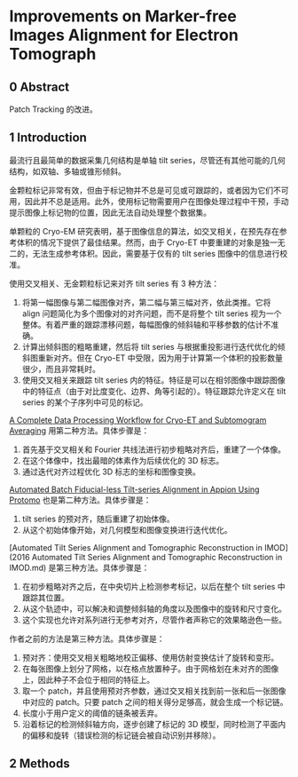 # Improvements on Marker-free Images Alignment for Electron Tomograph

## 0 Abstract

Patch Tracking 的改进。

## 1 Introduction

最流行且最简单的数据采集几何结构是单轴 tilt series，尽管还有其他可能的几何结构，如双轴、多轴或锥形倾斜。

金颗粒标记非常有效，但由于标记物并不总是可见或可跟踪的，或者因为它们不可用，因此并不总是适用。此外，使用标记物需要用户在图像处理过程中干预，手动提示图像上标记物的位置，因此无法自动处理整个数据集。

单颗粒的 Cryo-EM 研究表明，基于图像信息的算法，如交叉相关，在预先存在参考体积的情况下提供了最佳结果。然而，由于 Cryo-ET 中要重建的对象是独一无二的，无法生成参考体积。因此，需要基于仅有的 tilt series 图像中的信息进行校准。

使用交叉相关、无金颗粒标记来对齐 tilt series 有 3 种方法：

1. 将第一幅图像与第二幅图像对齐，第二幅与第三幅对齐，依此类推。它将 align 问题简化为多个图像对的对齐问题，而不是将整个 tilt series 视为一个整体。有着严重的跟踪漂移问题，每幅图像的倾斜轴和平移参数的估计不准确。
2. 计算出倾斜图的粗略重建，然后将 tilt series 与根据重投影进行迭代优化的倾斜图重新对齐。但在 Cryo-ET 中受限，因为用于计算第一个体积的投影数量很少，而且非常耗时。
3. 使用交叉相关来跟踪 tilt series 内的特征。特征是可以在相邻图像中跟踪图像中的特征点（由于对比度变化、边界、角等引起的）。特征跟踪允许定义在 tilt series 的某个子序列中可见的标记。

[A Complete Data Processing Workflow for Cryo-ET and Subtomogram Averaging](https://www.nature.com/articles/s41592-019-0591-8) 用第二种方法。具体步骤是：

1. 首先基于交叉相关和 Fourier 共线法进行初步粗略对齐后，重建了一个体像。
2. 在这个体像中，找出最暗的体素作为后续优化的 3D 标志。
3. 通过迭代对齐过程优化 3D 标志的坐标和图像变换。

[Automated Batch Fiducial-less Tilt-series Alignment in Appion Using Protomo](https://www.sciencedirect.com/science/article/pii/S1047847715300812) 也是第二种方法。具体步骤是：

1. tilt series 的预对齐，随后重建了初始体像。
2. 从这个初始体像开始，对几何模型和图像变换进行迭代优化。

[Automated Tilt Series Alignment and Tomographic Reconstruction in IMOD](2016 Automated Tilt Series Alignment and Tomographic Reconstruction in IMOD.md) 是第三种方法。具体步骤是：

1. 在初步粗略对齐之后，在中央切片上检测参考标记，以后在整个 tilt series 中跟踪其位置。
2. 从这个轨迹中，可以解决和调整倾斜轴的角度以及图像中的旋转和尺寸变化。
3. 这个实现也允许对系列进行无参考对齐，尽管作者声称它的效果略逊色一些。

作者之前的方法是第三种方法。具体步骤是：

1. 预对齐：使用交叉相关粗略地校正偏移、使用仿射变换估计了旋转和变形。
2. 在每张图像上划分了网格，以在格点放置种子。由于网格划在未对齐的图像上，因此种子不会位于相同的特征上。
3. 取一个 patch，并且使用预对齐参数，通过交叉相关找到前一张和后一张图像中对应的 patch。只要 patch 之间的相关得分足够高，就会生成一个标记链。
4. 长度小于用户定义的阈值的链条被丢弃。
5. 沿着标记的检测倾斜轴方向，逐步创建了标记的 3D 模型，同时检测了平面内的偏移和旋转（错误检测的标记链会被自动识别并移除）。

## 2 Methods





